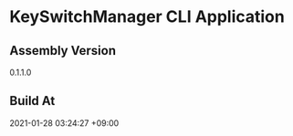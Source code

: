 KeySwitchManager CLI Application
==============================

## Assembly Version

0.1.1.0

## Build At

2021-01-28 03:24:27 +09:00

